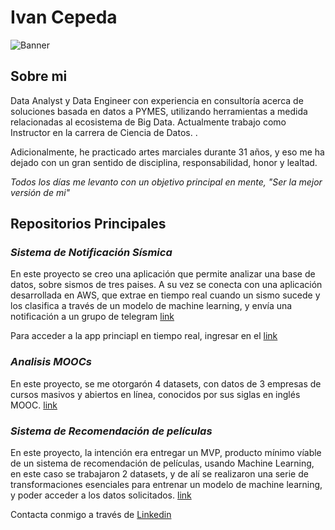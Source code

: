 <!--
**Ivan-Cepeda/Ivan-Cepeda** is a ✨ _special_ ✨ repository because its `README.md` (this file) appears on your GitHub profile. -->

# Ivan Cepeda
![Banner]([[https://media.licdn.com/dms/image/D4E16AQGRrB159RBbnA/profile-displaybackgroundimage-shrink_350_1400/0/1690208358854?e=1695859200&v=beta&t=GbU15Yy9ow99_ST003fBao6w-1O999Nd4qvbbsgChpU](https://media.licdn.com/dms/image/D4E16AQEdrbbn_W7Ogg/profile-displaybackgroundimage-shrink_350_1400/0/1704137894259?e=1710979200&v=beta&t=IKQXZapfhnIF47_u7s_cmUFsSVlQiNMCBRku7qYsIKw)](https://media.licdn.com/dms/image/D4E16AQEdrbbn_W7Ogg/profile-displaybackgroundimage-shrink_350_1400/0/1704137894259?e=1710979200&v=beta&t=IKQXZapfhnIF47_u7s_cmUFsSVlQiNMCBRku7qYsIKw))
## Sobre mi

Data Analyst y Data Engineer con experiencia en consultoría acerca de soluciones basada en datos a PYMES, utilizando herramientas a medida relacionadas al ecosistema de Big Data. Actualmente trabajo como Instructor en la carrera de Ciencia de Datos. . 

Adicionalmente, he practicado artes marciales durante 31 años, y eso me ha dejado con un gran sentido de disciplina, responsabilidad, honor y lealtad. 

*Todos los días me levanto con un objetivo principal en mente, "Ser la mejor versión de mi"*

## Repositorios Principales

### *Sistema de Notificación Sísmica*
En este proyecto se creo una aplicación que permite analizar una base de datos, sobre sismos de tres paises. A su vez se conecta con una aplicación desarrollada en AWS, que extrae en tiempo real cuando un sismo sucede y los clasifica a través de un modelo de machine learning, y envía una notificación a un grupo de telegram [link](https://github.com/Ivan-Cepeda/Sismos)

Para acceder a la app princiapl en tiempo real, ingresar en el [link](https://sismos-notificacion.streamlit.app/)

### *Analisis MOOCs*
En este proyecto, se me otorgarón 4 datasets, con datos de 3 empresas de cursos masivos y abiertos en línea, conocidos por sus siglas en inglés MOOC. [link](https://github.com/Ivan-Cepeda/Analisis-MOOCs-PI2)

### *Sistema de Recomendación de películas*
En este proyecto, la intención era entregar un MVP, producto mínimo víable de un sistema de recomendación de películas, usando Machine Learning, en este caso se trabajaron 2 datasets, y de alí se realizaron una serie de transformaciones esenciales para entrenar un modelo de machine learning, y poder acceder a los datos solicitados. [link](https://github.com/Ivan-Cepeda/Sistema-Recomendacion-PI)

Contacta conmigo a través de [Linkedin](https://www.linkedin.com/in/ivancepeda/)



